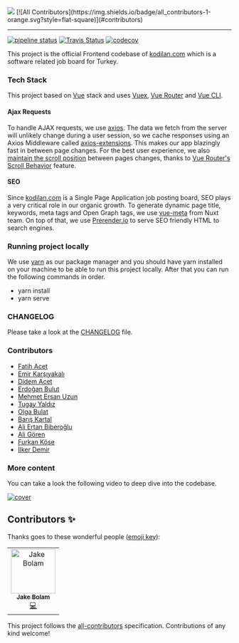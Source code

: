 <img src="./public/logo_c.png" />
[![All Contributors](https://img.shields.io/badge/all_contributors-1-orange.svg?style=flat-square)](#contributors)

----

[![pipeline status](https://gitlab.com/kodilan/frontend/badges/master/pipeline.svg)](https://gitlab.com/kodilan/frontend/commits/master)
[![Travis Status](https://travis-ci.com/kodilan-com/frontend.svg?branch=master)](https://travis-ci.com/kodilan-com/frontend)
[![codecov](https://codecov.io/gh/kodilan-com/frontend/branch/master/graph/badge.svg)](https://codecov.io/gh/kodilan-com/frontend)

This project is the official Frontend codebase of [kodilan.com](https://kodilan.com) which is a software related job board for Turkey.

### Tech Stack

This project based on [Vue](https://github.com/vuejs/vue) stack and uses [Vuex](https://github.com/vuejs/vuex), [Vue Router](https://github.com/vuejs/vue-router) and [Vue CLI](https://github.com/vuejs/vue-cli).

#### Ajax Requests
To handle AJAX requests, we use [axios](https://github.com/axios/axios). The data we fetch from the server will unlikely change during a user session, so we cache responses using an Axios Middleware called [axios-extensions](https://github.com/kuitos/axios-extensions). This makes our app blazingly fast in between page changes. For the best user experience, we also [maintain the scroll position](https://gitlab.com/kodilan/frontend/blob/master/src/router/index.js#L93-95) between pages changes, thanks to [Vue Router's Scroll Behavior](https://router.vuejs.org/guide/advanced/scroll-behavior.html) feature.

#### SEO
Since [kodilan.com](https://kodilan.com) is a Single Page Application job posting board, SEO plays a very critical role in our organic growth. To generate dynamic page title, keywords, meta tags and Open Graph tags, we use [vue-meta](https://github.com/nuxt/vue-meta) from Nuxt team. On top of that, we use [Prerender.io](https://prerender.io) to serve SEO friendly HTML to search engines.

### Running project locally

We use [yarn](https://yarnpkg.com/en/) as our package manager and you should have yarn installed on your machine to be able to run this project locally. After that you can run the following commands in order.

- yarn install
- yarn serve

### CHANGELOG

Please take a look at the [CHANGELOG](https://gitlab.com/kodilan/frontend/blob/master/CHANGELOG.md) file.

### Contributors

- [Fatih Acet](https://twitter.com/fatihacet)
- [Emir Karşıyakalı](https://twitter.com/emirkarsiyakali)
- [Didem Acet](https://twitter.com/didemacet)
- [Erdoğan Bulut](https://github.com/erdoganbulut)
- [Mehmet Ersan Uzun](https://github.com/mersanuzun)
- [Tugay Yaldız](https://github.com/TugayYaldiz)
- [Olga Bulat](https://github.com/obulat)
- [Barış Kartal](https://github.com/bskl)
- [Ali Ertan Biberoğlu](https://github.com/AliBiberoglu)
- [Ali Gören](https://github.com/aligoren)
- [Furkan Köse](https://github.com/furkankose)
- [İlker Demir](https://github.com/ilker0)

### More content

You can take a look the following video to deep dive into the codebase.

[![cover](https://i3.ytimg.com/vi/3Zbd7ELMOtw/maxresdefault.jpg)](https://www.youtube.com/watch?v=3Zbd7ELMOtw)

## Contributors ✨

Thanks goes to these wonderful people ([emoji key](https://allcontributors.org/docs/en/emoji-key)):

<!-- ALL-CONTRIBUTORS-LIST:START - Do not remove or modify this section -->
<!-- prettier-ignore -->
<table>
  <tr>
    <td align="center"><a href="https://jakebolam.com"><img src="https://avatars2.githubusercontent.com/u/3534236?v=4" width="100px;" alt="Jake Bolam"/><br /><sub><b>Jake Bolam</b></sub></a><br /><a href="https://github.com/kodilan-com/frontend/commits?author=jakebolam" title="Code">💻</a></td>
  </tr>
</table>

<!-- ALL-CONTRIBUTORS-LIST:END -->

This project follows the [all-contributors](https://github.com/all-contributors/all-contributors) specification. Contributions of any kind welcome!